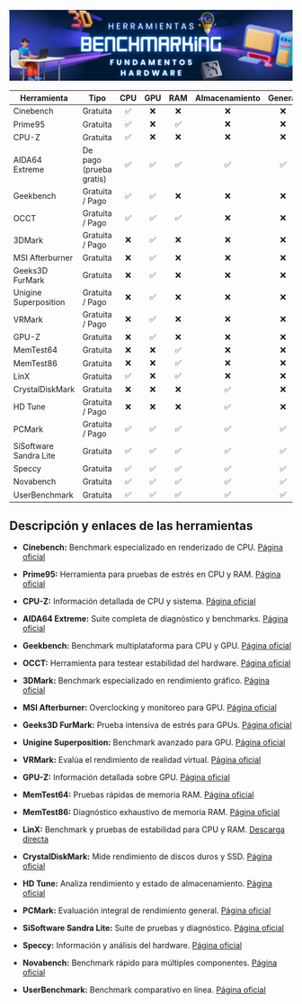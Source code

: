 ![Presupuesto PC](toolsbechmark.png)

| Herramienta                 | Tipo                    | CPU | GPU | RAM | Almacenamiento | General |
|-----------------------------|-------------------------|:---:|:---:|:---:|:--------------:|:-------:|
| Cinebench                   | Gratuita                | ✅  | ❌  | ❌  |      ❌        |   ❌    |
| Prime95                     | Gratuita                | ✅  | ❌  | ✅  |      ❌        |   ❌    |
| CPU-Z                       | Gratuita                | ✅  | ❌  | ❌  |      ❌        |   ❌    |
| AIDA64 Extreme              | De pago (prueba gratis) | ✅  | ✅  | ✅  |      ✅        |   ✅    |
| Geekbench                   | Gratuita / Pago         | ✅  | ✅  | ❌  |      ❌        |   ❌    |
| OCCT                        | Gratuita / Pago         | ✅  | ✅  | ✅  |      ❌        |   ❌    |
| 3DMark                      | Gratuita / Pago         | ❌  | ✅  | ❌  |      ❌        |   ❌    |
| MSI Afterburner             | Gratuita                | ❌  | ✅  | ❌  |      ❌        |   ❌    |
| Geeks3D FurMark             | Gratuita                | ❌  | ✅  | ❌  |      ❌        |   ❌    |
| Unigine Superposition       | Gratuita / Pago         | ❌  | ✅  | ❌  |      ❌        |   ❌    |
| VRMark                      | Gratuita / Pago         | ❌  | ✅  | ❌  |      ❌        |   ❌    |
| GPU-Z                       | Gratuita                | ❌  | ✅  | ❌  |      ❌        |   ❌    |
| MemTest64                   | Gratuita                | ❌  | ❌  | ✅  |      ❌        |   ❌    |
| MemTest86                   | Gratuita                | ❌  | ❌  | ✅  |      ❌        |   ❌    |
| LinX                        | Gratuita                | ✅  | ❌  | ✅  |      ❌        |   ❌    |
| CrystalDiskMark             | Gratuita                | ❌  | ❌  | ❌  |      ✅        |   ❌    |
| HD Tune                     | Gratuita / Pago         | ❌  | ❌  | ❌  |      ✅        |   ❌    |
| PCMark                      | Gratuita / Pago         | ✅  | ✅  | ✅  |      ✅        |   ✅    |
| SiSoftware Sandra Lite      | Gratuita                | ✅  | ✅  | ✅  |      ✅        |   ✅    |
| Speccy                      | Gratuita                | ✅  | ✅  | ✅  |      ✅        |   ✅    |
| Novabench                   | Gratuita                | ✅  | ✅  | ✅  |      ✅        |   ✅    |
| UserBenchmark               | Gratuita                | ✅  | ✅  | ✅  |      ✅        |   ✅    |

## Descripción y enlaces de las herramientas

- **Cinebench:** Benchmark especializado en renderizado de CPU.
  [Página oficial](https://www.maxon.net/cinebench)

- **Prime95:** Herramienta para pruebas de estrés en CPU y RAM.
  [Página oficial](https://www.mersenne.org/download/)

- **CPU-Z:** Información detallada de CPU y sistema.
  [Página oficial](https://www.cpuid.com/softwares/cpu-z.html)

- **AIDA64 Extreme:** Suite completa de diagnóstico y benchmarks.
  [Página oficial](https://www.aida64.com/products/aida64-extreme)

- **Geekbench:** Benchmark multiplataforma para CPU y GPU.
  [Página oficial](https://www.geekbench.com/)

- **OCCT:** Herramienta para testear estabilidad del hardware.
  [Página oficial](https://www.ocbase.com/)

- **3DMark:** Benchmark especializado en rendimiento gráfico.
  [Página oficial](https://benchmarks.ul.com/3dmark)

- **MSI Afterburner:** Overclocking y monitoreo para GPU.
  [Página oficial](https://www.msi.com/page/afterburner)

- **Geeks3D FurMark:** Prueba intensiva de estrés para GPUs.
  [Página oficial](https://geeks3d.com/furmark/)

- **Unigine Superposition:** Benchmark avanzado para GPU.
  [Página oficial](https://benchmark.unigine.com/superposition)

- **VRMark:** Evalúa el rendimiento de realidad virtual.
  [Página oficial](https://benchmarks.ul.com/vrmark)

- **GPU-Z:** Información detallada sobre GPU.
  [Página oficial](https://www.techpowerup.com/gpuz/)

- **MemTest64:** Pruebas rápidas de memoria RAM.
  [Página oficial](https://www.techpowerup.com/memtest64/)

- **MemTest86:** Diagnóstico exhaustivo de memoria RAM.
  [Página oficial](https://www.memtest86.com/)

- **LinX:** Benchmark y pruebas de estabilidad para CPU y RAM.
  [Descarga directa](https://linx.en.lo4d.com/windows)

- **CrystalDiskMark:** Mide rendimiento de discos duros y SSD.
  [Página oficial](https://crystalmark.info/en/software/crystaldiskmark/)

- **HD Tune:** Analiza rendimiento y estado de almacenamiento.
  [Página oficial](https://www.hdtune.com/)

- **PCMark:** Evaluación integral de rendimiento general.
  [Página oficial](https://benchmarks.ul.com/pcmark10)

- **SiSoftware Sandra Lite:** Suite de pruebas y diagnóstico.
  [Página oficial](https://www.sisoftware.co.uk/sandra/)

- **Speccy:** Información y análisis del hardware.
  [Página oficial](https://www.ccleaner.com/speccy)

- **Novabench:** Benchmark rápido para múltiples componentes.
  [Página oficial](https://novabench.com/)

- **UserBenchmark:** Benchmark comparativo en línea.
  [Página oficial](https://www.userbenchmark.com/)

